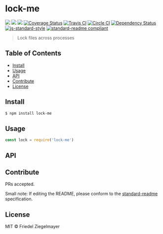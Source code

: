 # lock-me

[![](https://img.shields.io/badge/made%20by-Protocol%20Labs-blue.svg?style=flat-square)](http://ipn.io)
[![](https://img.shields.io/badge/project-IPFS-blue.svg?style=flat-square)](http://ipfs.io/)
[![](https://img.shields.io/badge/freenode-%23ipfs-blue.svg?style=flat-square)](http://webchat.freenode.net/?channels=%23ipfs)
[![Coverage Status](https://coveralls.io/repos/github/dignifiedquire/lock-me/badge.svg?branch=master)](https://coveralls.io/github/dignifiedquire/lock-me?branch=master)
[![Travis CI](https://travis-ci.org/dignifiedquire/lock-me.svg?branch=master)](https://travis-ci.org/dignifiedquire/lock-me)
[![Circle CI](https://circleci.com/gh/dignifiedquire/lock-me.svg?style=svg)](https://circleci.com/gh/dignifiedquire/lock-me)
[![Dependency Status](https://david-dm.org/dignifiedquire/lock-me.svg?style=flat-square)](https://david-dm.org/dignifiedquire/lock-me)
[![js-standard-style](https://img.shields.io/badge/code%20style-standard-brightgreen.svg?style=flat-square)](https://github.com/feross/standard)
[![standard-readme compliant](https://img.shields.io/badge/standard--readme-OK-green.svg?style=flat-square)](https://github.com/RichardLitt/standard-readme)


> Lock files across processes

## Table of Contents

- [Install](#install)
- [Usage](#usage)
- [API](#api)
- [Contribute](#contribute)
- [License](#license)

## Install

```bash
$ npm install lock-me
```

## Usage

```js
const lock = require('lock-me')
```

## API

## Contribute

PRs accepted.

Small note: If editing the README, please conform to the [standard-readme](https://github.com/RichardLitt/standard-readme) specification.

## License

MIT © Friedel Ziegelmayer
